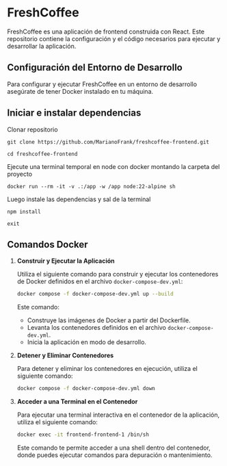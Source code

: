    # FreshCoffee

   FreshCoffee es una aplicación de frontend construida con React. Este repositorio contiene la configuración y el código necesarios para ejecutar y desarrollar la aplicación.


   ## Configuración del Entorno de Desarrollo

   Para configurar y ejecutar FreshCoffee en un entorno de desarrollo asegúrate de tener Docker instalado en tu máquina.

   ## Iniciar e instalar dependencias
   Clonar repositorio
```
git clone https://github.com/MarianoFrank/freshcoffee-frontend.git

cd freshcoffee-frontend
```

   Ejecute una terminal temporal en node con docker montando la carpeta del proyecto 
```
docker run --rm -it -v .:/app -w /app node:22-alpine sh
```

Luego instale las dependencias y sal de la terminal
 ```
npm install

exit
```


   ## Comandos Docker

   1. **Construir y Ejecutar la Aplicación**

      Utiliza el siguiente comando para construir y ejecutar los contenedores de Docker definidos en el archivo `docker-compose-dev.yml`:

      ```bash
      docker compose -f docker-compose-dev.yml up --build
      ```

      Este comando:

      - Construye las imágenes de Docker a partir del Dockerfile.
      - Levanta los contenedores definidos en el archivo `docker-compose-dev.yml`.
      - Inicia la aplicación en modo de desarrollo.

   2. **Detener y Eliminar Contenedores**

      Para detener y eliminar los contenedores en ejecución, utiliza el siguiente comando:

      ```bash
      docker compose -f docker-compose-dev.yml down
      ```

   3. **Acceder a una Terminal en el Contenedor**

      Para ejecutar una terminal interactiva en el contenedor de la aplicación, utiliza el siguiente comando:

      ```bash
      docker exec -it frontend-frontend-1 /bin/sh
      ```

      Este comando te permite acceder a una shell dentro del contenedor, donde puedes ejecutar comandos para depuración o mantenimiento.
